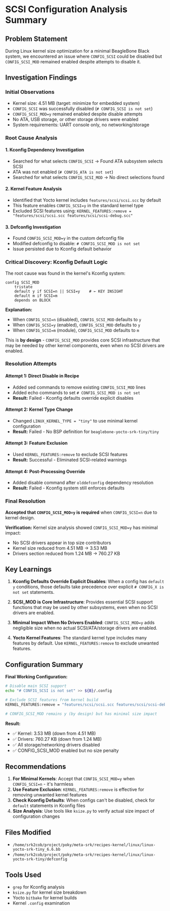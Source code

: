 # SCSI Configuration Analysis Summary

## Problem Statement
During Linux kernel size optimization for a minimal BeagleBone Black system, we encountered an issue where `CONFIG_SCSI` could be disabled but `CONFIG_SCSI_MOD` remained enabled despite attempts to disable it.

## Investigation Findings

### Initial Observations
- Kernel size: 4.51 MB (target: minimize for embedded system)
- `CONFIG_SCSI` was successfully disabled (`# CONFIG_SCSI is not set`)
- `CONFIG_SCSI_MOD=y` remained enabled despite disable attempts
- No ATA, USB storage, or other storage drivers were enabled
- System requirements: UART console only, no networking/storage

### Root Cause Analysis

#### 1. Kconfig Dependency Investigation
- Searched for what selects `CONFIG_SCSI` → Found ATA subsystem selects SCSI
- ATA was not enabled (`# CONFIG_ATA is not set`)
- Searched for what selects `CONFIG_SCSI_MOD` → No direct selections found

#### 2. Kernel Feature Analysis
- Identified that Yocto kernel includes `features/scsi/scsi.scc` by default
- This feature enables `CONFIG_SCSI=y` in the standard kernel type
- Excluded SCSI features using: `KERNEL_FEATURES:remove = "features/scsi/scsi.scc features/scsi/scsi-debug.scc"`

#### 3. Defconfig Investigation
- Found `CONFIG_SCSI_MOD=y` in the custom defconfig file
- Modified defconfig to disable: `# CONFIG_SCSI_MOD is not set`
- Issue persisted due to Kconfig default behavior

### Critical Discovery: Kconfig Default Logic

The root cause was found in the kernel's Kconfig system:

```kconfig
config SCSI_MOD
    tristate
    default y if SCSI=n || SCSI=y    # ← KEY INSIGHT
    default m if SCSI=m
    depends on BLOCK
```

**Explanation:**
- When `CONFIG_SCSI=n` (disabled), `CONFIG_SCSI_MOD` defaults to `y`
- When `CONFIG_SCSI=y` (enabled), `CONFIG_SCSI_MOD` defaults to `y`
- When `CONFIG_SCSI=m` (module), `CONFIG_SCSI_MOD` defaults to `m`

This is **by design** - `CONFIG_SCSI_MOD` provides core SCSI infrastructure that may be needed by other kernel components, even when no SCSI drivers are enabled.

### Resolution Attempts

#### Attempt 1: Direct Disable in Recipe
- Added sed commands to remove existing `CONFIG_SCSI_MOD` lines
- Added echo commands to set `# CONFIG_SCSI_MOD is not set`
- **Result:** Failed - Kconfig defaults override explicit disables

#### Attempt 2: Kernel Type Change
- Changed `LINUX_KERNEL_TYPE = "tiny"` to use minimal kernel configuration
- **Result:** Failed - No BSP definition for `beaglebone-yocto-srk-tiny/tiny`

#### Attempt 3: Feature Exclusion
- Used `KERNEL_FEATURES:remove` to exclude SCSI features
- **Result:** Successful - Eliminated SCSI-related warnings

#### Attempt 4: Post-Processing Override
- Added disable command after `olddefconfig` dependency resolution
- **Result:** Failed - Kconfig system still enforces defaults

### Final Resolution

**Accepted that `CONFIG_SCSI_MOD=y` is required** when `CONFIG_SCSI=n` due to kernel design.

**Verification:** Kernel size analysis showed `CONFIG_SCSI_MOD=y` has minimal impact:
- No SCSI drivers appear in top size contributors
- Kernel size reduced from 4.51 MB → 3.53 MB
- Drivers section reduced from 1.24 MB → 760.27 KB

## Key Learnings

1. **Kconfig Defaults Override Explicit Disables**: When a config has `default y` conditions, those defaults take precedence over explicit `# CONFIG_X is not set` statements.

2. **SCSI_MOD is Core Infrastructure**: Provides essential SCSI support functions that may be used by other subsystems, even when no SCSI drivers are enabled.

3. **Minimal Impact When No Drivers Enabled**: `CONFIG_SCSI_MOD=y` adds negligible size when no actual SCSI/ATA/storage drivers are enabled.

4. **Yocto Kernel Features**: The standard kernel type includes many features by default. Use `KERNEL_FEATURES:remove` to exclude unwanted features.

## Configuration Summary

**Final Working Configuration:**
```bash
# Disable main SCSI support
echo "# CONFIG_SCSI is not set" >> ${B}/.config

# Exclude SCSI features from kernel build
KERNEL_FEATURES:remove = "features/scsi/scsi.scc features/scsi/scsi-debug.scc"

# CONFIG_SCSI_MOD remains y (by design) but has minimal size impact
```

**Result:**
- ✅ Kernel: 3.53 MB (down from 4.51 MB)
- ✅ Drivers: 760.27 KB (down from 1.24 MB)
- ✅ All storage/networking drivers disabled
- ✅ CONFIG_SCSI_MOD enabled but no size penalty

## Recommendations

1. **For Minimal Kernels**: Accept that `CONFIG_SCSI_MOD=y` when `CONFIG_SCSI=n` - it's harmless
2. **Use Feature Exclusion**: `KERNEL_FEATURES:remove` is effective for removing unwanted kernel features
3. **Check Kconfig Defaults**: When configs can't be disabled, check for `default` statements in Kconfig files
4. **Size Analysis**: Use tools like `ksize.py` to verify actual size impact of configuration changes

## Files Modified

- `/home/srk2cob/project/poky/meta-srk/recipes-kernel/linux/linux-yocto-srk-tiny_6.6.bb`
- `/home/srk2cob/project/poky/meta-srk/recipes-kernel/linux/linux-yocto-srk-tiny/defconfig`

## Tools Used

- `grep` for Kconfig analysis
- `ksize.py` for kernel size breakdown
- Yocto `bitbake` for kernel builds
- Kernel `.config` examination